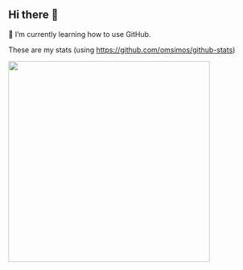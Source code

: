 ## Hi there 👋

🌱 I’m currently learning how to use GitHub.

These are my stats (using https://github.com/omsimos/github-stats)

<img width=400 src='https://github-readme-stats.vercel.app/api?username=jdirenga&theme=vue-dark&show_icons=true&hide_border=true&count_private=true' />

<!--
**jdirenga/jdirenga** is a ✨ _special_ ✨ repository because its `README.md` (this file) appears on your GitHub profile.

Here are some ideas to get you started:

- 🔭 I’m currently working on ...
- 🌱 I’m currently learning ...
- 👯 I’m looking to collaborate on ...
- 🤔 I’m looking for help with ...
- 💬 Ask me about ...
- 📫 How to reach me: ...
- 😄 Pronouns: ...
- ⚡ Fun fact: ...
-->
